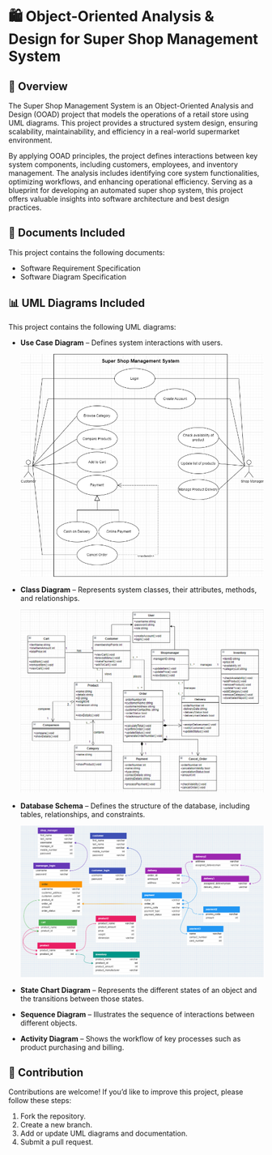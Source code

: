 # 🛍️ Object-Oriented Analysis & Design for Super Shop Management System

## 📌 Overview

The Super Shop Management System is an Object-Oriented Analysis and Design (OOAD) project that models the operations of a retail store using UML diagrams. This project provides a structured system design, ensuring scalability, maintainability, and efficiency in a real-world supermarket environment.

By applying OOAD principles, the project defines interactions between key system components, including customers, employees, and inventory management. The analysis includes identifying core system functionalities, optimizing workflows, and enhancing operational efficiency. Serving as a blueprint for developing an automated super shop system, this project offers valuable insights into software architecture and best design practices.

## 📄 Documents Included
This project contains the following documents:
- Software Requirement Specification
- Software Diagram Specification

## 📊 UML Diagrams Included
This project contains the following UML diagrams:
- **Use Case Diagram** – Defines system interactions with users.
  
  <div align="center">
  <img src="Diagrams/Use Case Diagram.png" alt="use case" width="500"/>
  </div>

- **Class Diagram** – Represents system classes, their attributes, methods, and relationships.

  <div align="center">
  <img src="Diagrams/Final Class Diagram.png" alt="class diagram" width="700"/>
  </div>
  
- **Database Schema** – Defines the structure of the database, including tables, relationships, and constraints.

  <div align="center">
  <img src="Diagrams/DB Schema.png" alt="DB schema" width="700"/>
  </div>
  
- **State Chart Diagram** – Represents the different states of an object and the transitions between those states.
- **Sequence Diagram** – Illustrates the sequence of interactions between different objects.
- **Activity Diagram** – Shows the workflow of key processes such as product purchasing and billing.

## 🤝 Contribution
Contributions are welcome! If you’d like to improve this project, please follow these steps:

1. Fork the repository.
2. Create a new branch.
3. Add or update UML diagrams and documentation.
4. Submit a pull request.

















